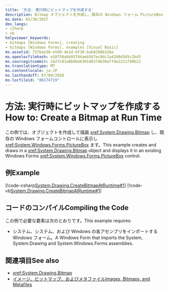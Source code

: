 ```yaml
---
title: '方法: 実行時にビットマップを作成する'
description: Bitmap オブジェクトを作成し、既存の Windows フォーム PictureBox コントロールに表示する方法について説明します。
ms.date: 03/30/2017
dev_langs:
- csharp
- vb
helpviewer_keywords:
- bitmaps [Windows Forms], creating
- bitmaps [Windows Forms], examples [Visual Basic]
ms.assetid: 737bae30-e599-4e1d-bf30-bab8280b32be
ms.openlocfilehash: e18f58abb93744aeb567ec8dc1a41004565c2bd3
ms.sourcegitcommit: cb27c01a8b0b4630148374638aff4e2221f90b22
ms.translationtype: MT
ms.contentlocale: ja-JP
ms.lasthandoff: 07/09/2020
ms.locfileid: "86174719"
---
```

# <a name="how-to-create-a-bitmap-at-run-time"></a><span data-ttu-id="1e104-103">方法: 実行時にビットマップを作成する</span><span class="sxs-lookup"><span data-stu-id="1e104-103">How to: Create a Bitmap at Run Time</span></span>
<span data-ttu-id="1e104-104">この例では、オブジェクトを作成して描画 <xref:System.Drawing.Bitmap> し、既存の Windows フォームコントロールに表示し <xref:System.Windows.Forms.PictureBox> ます。</span><span class="sxs-lookup"><span data-stu-id="1e104-104">This example creates and draws in a <xref:System.Drawing.Bitmap> object and displays it in an existing Windows Forms <xref:System.Windows.Forms.PictureBox> control.</span></span>  
  
## <a name="example"></a><span data-ttu-id="1e104-105">例</span><span class="sxs-lookup"><span data-stu-id="1e104-105">Example</span></span>  
 [!code-csharp[System.Drawing.CreateBitmapAtRuntime#1](~/samples/snippets/csharp/VS_Snippets_Winforms/System.Drawing.CreateBitmapAtRuntime/CS/Form1.cs#1)]
 [!code-vb[System.Drawing.CreateBitmapAtRuntime#1](~/samples/snippets/visualbasic/VS_Snippets_Winforms/System.Drawing.CreateBitmapAtRuntime/VB/Form1.vb#1)]  
  
## <a name="compiling-the-code"></a><span data-ttu-id="1e104-106">コードのコンパイル</span><span class="sxs-lookup"><span data-stu-id="1e104-106">Compiling the Code</span></span>  
 <span data-ttu-id="1e104-107">この例で必要な要素は次のとおりです。</span><span class="sxs-lookup"><span data-stu-id="1e104-107">This example requires:</span></span>  
  
- <span data-ttu-id="1e104-108">システム、システム、および Windows の各アセンブリをインポートする Windows フォーム。</span><span class="sxs-lookup"><span data-stu-id="1e104-108">A Windows Form that imports the System, System.Drawing and System.Windows.Forms assemblies.</span></span>  
  
## <a name="see-also"></a><span data-ttu-id="1e104-109">関連項目</span><span class="sxs-lookup"><span data-stu-id="1e104-109">See also</span></span>

- <xref:System.Drawing.Bitmap>
- [<span data-ttu-id="1e104-110">イメージ、ビットマップ、およびメタファイル</span><span class="sxs-lookup"><span data-stu-id="1e104-110">Images, Bitmaps, and Metafiles</span></span>](images-bitmaps-and-metafiles.md)
